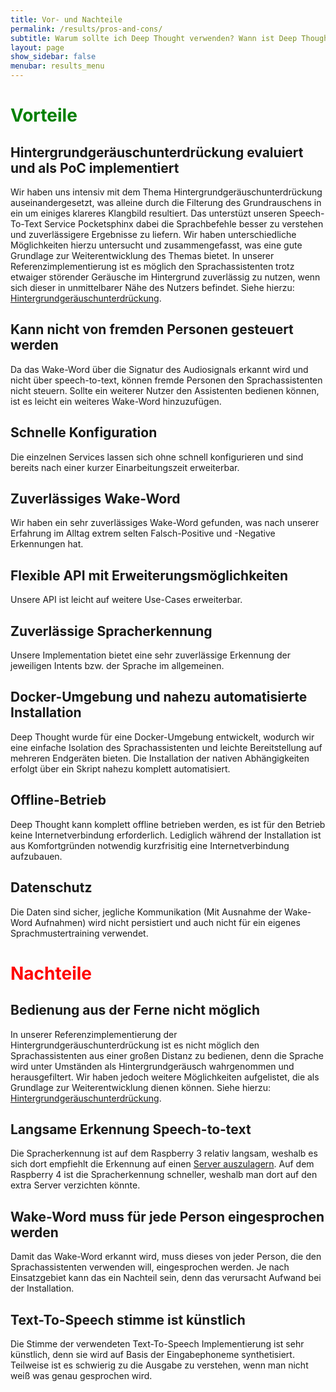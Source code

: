 ```yaml
---
title: Vor- und Nachteile
permalink: /results/pros-and-cons/
subtitle: Warum sollte ich Deep Thought verwenden? Wann ist Deep Thought ungeeignet?
layout: page
show_sidebar: false
menubar: results_menu
---
```


<h1 style="color:green">Vorteile</h1>

## Hintergrundgeräuschunterdrückung evaluiert und als PoC implementiert
Wir haben uns intensiv mit dem Thema Hintergrundgeräuschunterdrückung auseinandergesetzt, was alleine durch die Filterung des Grundrauschens in ein um einiges klareres Klangbild resultiert. Das unterstüzt unseren Speech-To-Text Service Pocketsphinx dabei die Sprachbefehle besser zu verstehen und zuverlässigere Ergebnisse zu liefern.
Wir haben unterschiedliche Möglichkeiten hierzu untersucht und zusammengefasst, was eine gute Grundlage zur Weiterentwicklung des Themas bietet. In unserer Referenzimplementierung ist es möglich den Sprachassistenten trotz etwaiger störender Geräusche im Hintergrund zuverlässig zu nutzen, wenn sich dieser in unmittelbarer Nähe des Nutzers befindet. Siehe hierzu: [Hintergrundgeräuschunterdrückung](/results/noise-cancelling/).

## Kann nicht von fremden Personen gesteuert werden
Da das Wake-Word über die Signatur des Audiosignals erkannt wird und nicht über speech-to-text, können fremde Personen den Sprachassistenten nicht steuern. Sollte ein weiterer Nutzer den Assistenten bedienen können, ist es leicht ein weiteres Wake-Word hinzuzufügen.

## Schnelle Konfiguration
Die einzelnen Services lassen sich ohne schnell konfigurieren und sind bereits nach einer kurzer Einarbeitungszeit erweiterbar.

## Zuverlässiges Wake-Word
Wir haben ein sehr zuverlässiges Wake-Word gefunden, was nach unserer Erfahrung im Alltag extrem selten Falsch-Positive und -Negative Erkennungen hat. 

## Flexible API mit Erweiterungsmöglichkeiten
Unsere API ist leicht auf weitere Use-Cases erweiterbar.

## Zuverlässige Spracherkennung
Unsere Implementation bietet eine sehr zuverlässige Erkennung der jeweiligen Intents bzw. der Sprache im allgemeinen.

## Docker-Umgebung und nahezu automatisierte Installation
Deep Thought wurde für eine Docker-Umgebung entwickelt, wodurch wir eine einfache Isolation des Sprachassistenten und leichte Bereitstellung auf mehreren Endgeräten bieten. Die Installation der nativen Abhängigkeiten erfolgt über ein Skript nahezu komplett automatisiert.

## Offline-Betrieb
Deep Thought kann komplett offline betrieben werden, es ist für den Betrieb keine Internetverbindung erforderlich. Lediglich während der Installation ist aus Komfortgründen notwendig kurzfrisitig eine Internetverbindung aufzubauen. 

## Datenschutz
Die Daten sind sicher, jegliche Kommunikation (Mit Ausnahme der Wake-Word Aufnahmen) wird nicht persistiert und auch nicht für ein eigenes Sprachmustertraining verwendet. 

<h1 style="color:red">Nachteile</h1>

## Bedienung aus der Ferne nicht möglich
In unserer Referenzimplementierung der Hintergrundgeräuschunterdrückung ist es nicht möglich den Sprachassistenten aus einer großen Distanz zu bedienen, denn die Sprache wird unter Umständen als Hintergrundgeräusch wahrgenommen und herausgefiltert. Wir haben jedoch weitere Möglichkeiten aufgelistet, die als Grundlage zur Weiterentwicklung dienen können. Siehe hierzu: [Hintergrundgeräuschunterdrückung](/results/noise-cancelling/).

## Langsame Erkennung Speech-to-text
Die Spracherkennung ist auf dem Raspberry 3 relativ langsam, weshalb es sich dort empfiehlt die Erkennung auf einen [Server auszulagern](https://rhasspy.readthedocs.io/en/latest/speech-to-text/#remote-http-server). Auf dem Raspberry 4 ist die Spracherkennung schneller, weshalb man dort auf den extra Server verzichten könnte.

## Wake-Word muss für jede Person eingesprochen werden
Damit das Wake-Word erkannt wird, muss dieses von jeder Person, die den Sprachassistenten verwenden will, eingesprochen werden. Je nach Einsatzgebiet kann das ein Nachteil sein, denn das verursacht Aufwand bei der Installation.

## Text-To-Speech stimme ist künstlich
Die Stimme der verwendeten Text-To-Speech Implementierung ist sehr künstlich, denn sie wird auf Basis der Eingabephoneme synthetisiert. Teilweise ist es schwierig zu die Ausgabe zu verstehen, wenn man nicht weiß was genau gesprochen wird.
